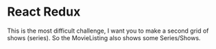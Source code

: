 # React Redux

This is the most difficult challenge, I want you to make a second grid of shows (series). So the MovieListing also shows some Series/Shows.
